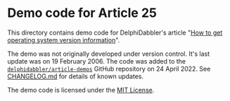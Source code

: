 # Demo code for Article 25

This directory contains demo code for DelphiDabbler's article "[How to get operating system version information](https://delphidabbler.com/articles/article-23)".

The demo was not originally developed under version control. It's last update was on 19 February 2006. The code was added to the [`delphidabbler/article-demos`](https://github.com/delphidabbler/article-demos) GitHub repository on 24 April 2022. See [CHANGELOG.md](./CHANGELOG.md) for details of known updates.

The demo code is licensed under the [MIT License](https://github.com/delphidabbler/article-demos/blob/master/LICENSE.md).
